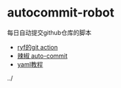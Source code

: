 # autocommit-robot

每日自动提交github仓库的脚本

* [ryf的git action](https://www.ruanyifeng.com/blog/2019/09/getting-started-with-github-actions.html)
* [辣椒 auto-commit](https://juejin.cn/post/7253673249159200825)
* [yaml教程](https://www.ruanyifeng.com/blog/2016/07/yaml.html)

../
